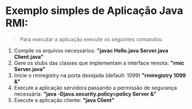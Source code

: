 # Exemplo simples de Aplicação Java RMI:

> Para executar a aplicação execute os seguintes comandos: 
1. Compile os arquivos necessários:
	**"javac Hello.java Server.java Client.java"**
2. Gere os stubs das classes que implementam a interface remota:
	**"rmic Server.java"**
3. Inicie o rmiregistry na porta desejada (default: 1099)
	**"rmiregistry 1099 &"**
4. Execute a aplicação servidora passando a permissão de segurança necessária:
	**"java -Djava.security.policy=policy Server &"**
5. Execute a aplicação cliente:
	**"java Client"**
